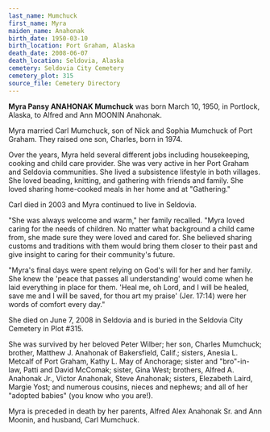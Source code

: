 ```yaml
---
last_name: Mumchuck
first_name: Myra
maiden_name: Anahonak
birth_date: 1950-03-10
birth_location: Port Graham, Alaska
death_date: 2008-06-07
death_location: Seldovia, Alaska
cemetery: Seldovia City Cemetery
cemetery_plot: 315
source_file: Cemetery Directory
---
```

**Myra Pansy ANAHONAK Mumchuck** was born March 10, 1950, in Portlock, Alaska, to Alfred and Ann MOONIN Anahonak. 

Myra married Carl Mumchuck, son of Nick and Sophia Mumchuck of Port Graham. They raised one son, Charles, born in 1974.

Over the years, Myra held several different jobs including housekeeping, cooking and child care provider. She was very active in her Port Graham and Seldovia communities. She lived a subsistence lifestyle in both villages. She loved beading, knitting, and gathering with friends and family. She loved sharing home-cooked meals in her home and at "Gathering."

Carl died in 2003 and Myra continued to live in Seldovia. 

"She was always welcome and warm," her family recalled. "Myra loved caring for the needs of children. No matter what background a child came from, she made sure they were loved and cared for. She believed sharing customs and traditions with them would bring them closer to their past and give insight to caring for their community's future.

"Myra's final days were spent relying on God's will for her and her family. She knew the 'peace that passes all understanding' would come when he laid everything in place for them. 'Heal me, oh Lord, and I will be healed, save me and I will be saved, for thou art my praise' (Jer. 17:14) were her words of comfort every day."

She died on June 7, 2008 in Seldovia and is buried in the Seldovia City Cemetery in Plot #315.  

She was survived by her beloved Peter Wilber; her son, Charles Mumchuck; brother, Matthew J. Anahonak of Bakersfield, Calif.; sisters, Anesia L. Metcalf of Port Graham, Kathy L. May of Anchorage; sister and "bro"-in-law, Patti and David McComak; sister, Gina West; brothers, Alfred A. Anahonak Jr., Victor Anahonak, Steve Anahonak; sisters, Elezabeth Laird, Margie Yost; and numerous cousins, nieces and nephews; and all of her "adopted babies" (you know who you are!).

Myra is preceded in death by her parents, Alfred Alex Anahonak Sr. and Ann Moonin, and husband, Carl Mumchuck.


